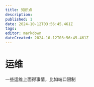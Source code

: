 ```yaml
---
title: 知识点
description: 
published: 1
date: 2024-10-12T03:56:45.461Z
tags: 
editor: markdown
dateCreated: 2024-10-12T03:56:45.461Z
---
```


# 运维
一些运维上面得事情，比如端口限制